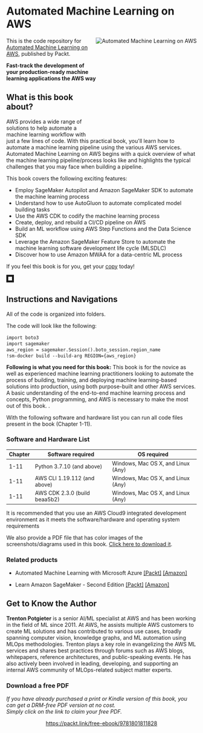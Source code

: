 # Automated Machine Learning on AWS

<a href="https://www.packtpub.com/product/automated-machine-learning-on-aws/9781801811828?utm_source=github&utm_medium=repository&utm_campaign=9781801811828"><img src="https://static.packt-cdn.com/products/9781801811828/cover/smaller" alt="Automated Machine Learning on AWS" height="256px" align="right"></a>

This is the code repository for [Automated Machine Learning on AWS](https://www.packtpub.com/product/automated-machine-learning-on-aws/9781801811828?utm_source=github&utm_medium=repository&utm_campaign=9781801811828), published by Packt.

**Fast-track the development of your production-ready machine learning applications the AWS way**

## What is this book about?
AWS provides a wide range of solutions to help automate a machine learning workflow with just a few lines of code. With this practical book, you'll learn how to automate a machine learning pipeline using the various AWS services.
Automated Machine Learning on AWS begins with a quick overview of what the machine learning pipeline/process looks like and highlights the typical challenges that you may face when building a pipeline.

This book covers the following exciting features: 
* Employ SageMaker Autopilot and Amazon SageMaker SDK to automate the machine learning process
* Understand how to use AutoGluon to automate complicated model building tasks
* Use the AWS CDK to codify the machine learning process
* Create, deploy, and rebuild a CI/CD pipeline on AWS
* Build an ML workflow using AWS Step Functions and the Data Science SDK
* Leverage the Amazon SageMaker Feature Store to automate the machine learning software development life cycle (MLSDLC)
* Discover how to use Amazon MWAA for a data-centric ML process

If you feel this book is for you, get your [copy](https://www.amazon.com/dp/1801811822) today!

<a href="https://www.packtpub.com/?utm_source=github&utm_medium=banner&utm_campaign=GitHubBanner"><img src="https://raw.githubusercontent.com/PacktPublishing/GitHub/master/GitHub.png" 
alt="https://www.packtpub.com/" border="5" /></a>


## Instructions and Navigations
All of the code is organized into folders.

The code will look like the following:
```
import boto3
import sagemaker
aws_region = sagemaker.Session().boto_session.region_name
!sm-docker build --build-arg REGION={aws_region} 
```

**Following is what you need for this book:**
This book is for the novice as well as experienced machine learning practitioners looking to automate the process of building, training, and deploying machine learning-based solutions into production, using both purpose-built and other AWS services. 
A basic understanding of the end-to-end machine learning process and concepts, Python programming, and AWS is necessary to make the most out of this book.	.	

With the following software and hardware list you can run all code files present in the book (Chapter 1-11).

### Software and Hardware List


| Chapter  | Software required                    | OS required                        |
| -------- | ------------------------------------ | -----------------------------------|
| 1-11	   | Python 3.7.10 (and above)            | Windows, Mac OS X, and Linux (Any) |
| 1-11	   | AWS CLI 1.19.112 (and above)         | Windows, Mac OS X, and Linux (Any) |
| 1-11	   | AWS CDK 2.3.0 (build beaa5b2)        | Windows, Mac OS X, and Linux (Any) |

It is recommended that you use an AWS Cloud9 integrated development environment as
it meets the software/hardware and operating system requirements

We also provide a PDF file that has color images of the screenshots/diagrams used in this book. [Click here to download it](https://static.packt-cdn.com/downloads/9781801811828_ColorImages.pdf).


### Related products <Other books you may enjoy>
* Automated Machine Learning with Microsoft Azure [[Packt]](https://www.packtpub.com/product/automated-machine-learning-with-microsoft-azure/9781800565319?utm_source=github&utm_medium=repository&utm_campaign=9781800565319) [[Amazon]](https://www.amazon.com/dp/B08VJKVS4B)

* Learn Amazon SageMaker - Second Edition [[Packt]](https://www.packtpub.com/product/learn-amazon-sagemaker-second-edition/9781801817950?utm_source=github&utm_medium=repository&utm_campaign=9781801817950) [[Amazon]](https://www.amazon.com/dp/B09CQ6MSRY)

## Get to Know the Author
**Trenton Potgieter** 
is a senior AI/ML specialist at AWS and has been working in the field
of ML since 2011. At AWS, he assists multiple AWS customers to create ML solutions
and has contributed to various use cases, broadly spanning computer vision, knowledge
graphs, and ML automation using MLOps methodologies. Trenton plays a key role in
evangelizing the AWS ML services and shares best practices through forums such as
AWS blogs, whitepapers, reference architectures, and public-speaking events. He has
also actively been involved in leading, developing, and supporting an internal AWS
community of MLOps-related subject matter experts.
### Download a free PDF

 <i>If you have already purchased a print or Kindle version of this book, you can get a DRM-free PDF version at no cost.<br>Simply click on the link to claim your free PDF.</i>
<p align="center"> <a href="https://packt.link/free-ebook/9781801811828">https://packt.link/free-ebook/9781801811828 </a> </p>